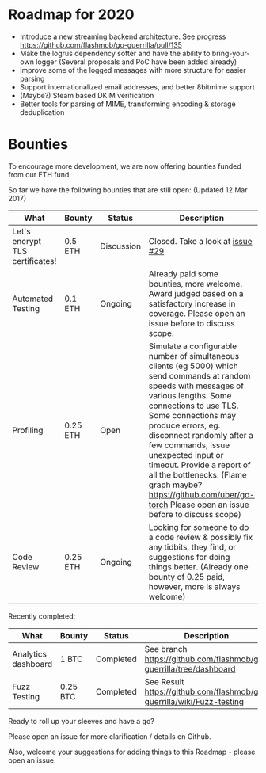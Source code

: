 Roadmap for 2020
========
- Introduce a new streaming backend architecture. See progress https://github.com/flashmob/go-guerrilla/pull/135
- Make the logrus dependency softer and have the ability to bring-your-own logger (Several proposals and PoC have been added already)
- improve some of the logged messages with more structure for easier parsing
- Support internationalized email addresses, and better 8bitmime support
- (Maybe?) Steam based DKIM verification
- Better tools for parsing of MIME, transforming encoding & storage deduplication


Bounties
===========

To encourage more development, we are now offering bounties 
funded from our ETH fund.

So far we have the following bounties that are still open:
(Updated 12 Mar 2017)

| What   | Bounty | Status | Description |
|--------|--------|--------|-------------|
|Let's encrypt TLS certificates!|0.5 ETH| Discussion | Closed. Take a look at [issue #29](https://github.com/flashmob/go-guerrilla/issues/29)
|Automated Testing| 0.1 ETH | Ongoing | Already paid some bounties, more welcome. Award judged based on a satisfactory increase in coverage. Please open an issue before to discuss scope.                                     
|Profiling| 0.25 ETH | Open | Simulate a configurable number of simultaneous clients  (eg 5000) which send commands at random speeds with messages of various lengths. Some connections to use TLS. Some connections may produce errors, eg. disconnect randomly after a few commands, issue unexpected input or timeout. Provide a report of all the bottlenecks. (Flame graph maybe? https://github.com/uber/go-torch Please open an issue before to discuss scope)
|Code Review | 0.25 ETH | Ongoing | Looking for someone to do a code review & possibly fix any tidbits, they find, or suggestions for doing things better. (Already one bounty of 0.25 paid, however, more is always welcome)

Recently completed:


| What   | Bounty | Status | Description |
|--------|--------|--------|-------------|
|Analytics dashboard| 1 BTC | Completed | See branch https://github.com/flashmob/go-guerrilla/tree/dashboard
|Fuzz Testing | 0.25 BTC | Completed | See Result https://github.com/flashmob/go-guerrilla/wiki/Fuzz-testing

Ready to roll up your sleeves and have a go?

Please open an issue for more clarification / details on Github.

Also, welcome your suggestions for adding things to this Roadmap - please open an issue.

